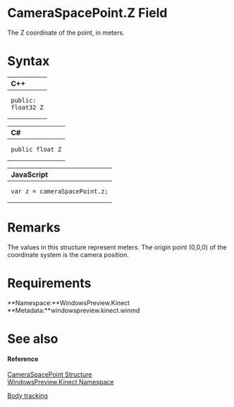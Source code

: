 CameraSpacePoint.Z Field  
========================  

The Z coordinate of the point, in meters. <span id="syntaxSection"></span>

Syntax  
======  

<table>
<colgroup>
<col width="100%" />
</colgroup>
<thead>
<tr class="header">
<th align="left">C++</th>
</tr>
</thead>
<tbody>
<tr class="odd">
<td align="left"><pre><code>public:  
float32 Z</code></pre></td>
</tr>
</tbody>
</table>

<table>
<colgroup>
<col width="100%" />
</colgroup>
<thead>
<tr class="header">
<th align="left">C#</th>
</tr>
</thead>
<tbody>
<tr class="odd">
<td align="left"><pre><code>public float Z</code></pre></td>
</tr>
</tbody>
</table>

<table>
<colgroup>
<col width="100%" />
</colgroup>
<thead>
<tr class="header">
<th align="left">JavaScript</th>
</tr>
</thead>
<tbody>
<tr class="odd">
<td align="left"><pre><code>var z = cameraSpacePoint.z;</code></pre></td>
</tr>
</tbody>
</table>

<span id="remarks"></span>

Remarks  
=======  

The values in this structure represent meters. The origin point (0,0,0) of the coordinate system is the camera position.  

<span id="requirements"></span>

Requirements  
============  

**Namespace:**WindowsPreview.Kinect  
**Metadata:**windowspreview.kinect.winmd  

<span id="ID4EZ"></span>

See also  
========  

<span id="ID4E2"></span>
#### Reference  

[CameraSpacePoint Structure](../../CameraSpacePoint_Structure.md)  
 [WindowsPreview.Kinect Namespace](../../../Kinect.md)  

[Body tracking](../../../../../Programming_Guide/Body_tracking.md)  



<!--Please do not edit the data in the comment block below.-->
<!--
TOCTitle : Z Field
RLTitle : CameraSpacePoint.Z Field
KeywordK : Z field
KeywordK : CameraSpacePoint.Z field
KeywordF : WindowsPreview.Kinect.CameraSpacePoint.Z
KeywordF : CameraSpacePoint.Z
KeywordF : Z
KeywordF : WindowsPreview.Kinect.CameraSpacePoint.Z
KeywordA : F:WindowsPreview.Kinect.CameraSpacePoint.Z
AssetID : F:WindowsPreview.Kinect.CameraSpacePoint.Z
Locale : en-us
CommunityContent : 1
APIType : Managed
APILocation : windowspreview.kinect.winmd
APIName : WindowsPreview.Kinect.CameraSpacePoint.Z
TargetOS : Windows
TopicType : kbSyntax
DevLang : VB
DevLang : CSharp
DevLang : JavaScript
DevLang : C++
DocSet : K4Wv2
ProjType : K4Wv2Proj
Technology : Kinect for Windows
Product : Kinect for Windows SDK v2
productversion : 20
-->
